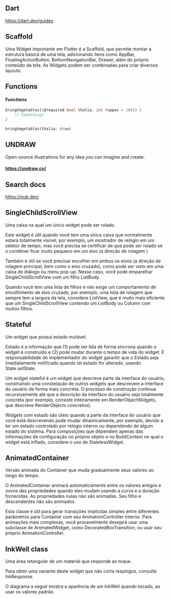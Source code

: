 ## Dart

https://dart.dev/guides

## Scaffold

Uma Widget importante em Flutter é a Scaffold, que permite montar a estrutura básica de uma tela, adicionando itens como AppBar, FloatingActionButton, BottomNavigationBar, Drawer, além do próprio conteúdo da tela. As Widgets podem ser combinadas para criar diversos layouts.

## Functions

#### Functions

```dart
bringVegetables({@required bool thalia, int ruppes = 100}) {
    // Somethings
}

bringVegetables(thalia: true)
```

## UNDRAW

Open-source illustrations for any idea you can imagine and create.

#### https://undraw.co/

## Search docs

https://pub.dev/

## SingleChildScrollView

Uma caixa na qual um único widget pode ser rolado.

Este widget é útil quando você tem uma única caixa que normalmente estará totalmente visível, por exemplo, um mostrador de relógio em um seletor de tempo, mas você precisa se certificar de que pode ser rolado se o contêiner ficar muito pequeno em um eixo (a direção de rolagem )

Também é útil se você precisar encolher em ambos os eixos (a direção de rolagem principal, bem como o eixo cruzado), como pode ser visto em uma caixa de diálogo ou menu pop-up. Nesse caso, você pode emparelhar SingleChildScrollView com um filho ListBody.

Quando você tem uma lista de filhos e não exige um comportamento de encolhimento de eixo cruzado, por exemplo, uma lista de rolagem que sempre tem a largura da tela, considere ListView, que é muito mais eficiente que um SingleChildScrollView contendo um ListBody ou Column com muitos filhos.

## Stateful

Um widget que possui estado mutável.

Estado é a informação que (1) pode ser lida de forma síncrona quando o widget é construído e (2) pode mudar durante o tempo de vida do widget. É responsabilidade do implementador do widget garantir que o Estado seja imediatamente notificado quando tal estado for alterado, usando State.setState.

Um widget stateful é um widget que descreve parte da interface do usuário, construindo uma constelação de outros widgets que descrevem a interface do usuário de forma mais concreta. O processo de construção continua recursivamente até que a descrição da interface do usuário seja totalmente concreta (por exemplo, consiste inteiramente em RenderObjectWidgets, que descreve RenderObjects concretos).

Widgets com estado são úteis quando a parte da interface do usuário que você está descrevendo pode mudar dinamicamente, por exemplo, devido a ter um estado controlado por relógio interno ou dependendo de algum estado do sistema. Para composições que dependem apenas das informações de configuração no próprio objeto e no BuildContext no qual o widget está inflado, considere o uso de StatelessWidget.

## AnimatedContainer

Versão animada do Container que muda gradualmente seus valores ao longo do tempo.

O AnimatedContainer animará automaticamente entre os valores antigos e novos das propriedades quando eles mudam usando a curva e a duração fornecidas. As propriedades nulas não são animadas. Seu filho e descendentes não são animados.

Esta classe é útil para gerar transições implícitas simples entre diferentes parâmetros para Container com seu AnimationController interno. Para animações mais complexas, você provavelmente desejará usar uma subclasse de AnimatedWidget, como DecoratedBoxTransition, ou usar seu próprio AnimationController.

## InkWell class

Uma área retangular de um material que responde ao toque.

Para obter uma variante deste widget que não corta respingos, consulte InkResponse.

O diagrama a seguir mostra a aparência de um InkWell quando tocado, ao usar os valores padrão.